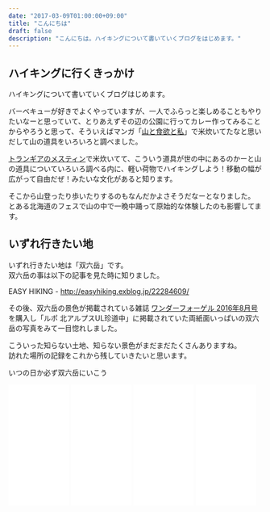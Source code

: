 ```yaml
---
date: "2017-03-09T01:00:00+09:00"
title: "こんにちは"
draft: false
description: "こんにちは。ハイキングについて書いていくブログをはじめます。"
---
```


<!--more-->

## ハイキングに行くきっかけ

ハイキングについて書いていくブログはじめます。

バーベキューが好きでよくやっていますが、一人でふらっと楽しめることもやりたいなーと思っていて、とりあえずその辺の公園に行ってカレー作ってみることからやろうと思って、そういえばマンガ「[山と食欲と私](http://www.kurage-bunch.com/manga/yamashoku/)」で米炊いてたなと思いだして山の道具をいろいろと調べました。

[トランギアのメスティン](http://www.iwatani-primus.co.jp/products/trangia/kettles-cookers/index_messtin.html)で米炊いてて、こういう道具が世の中にあるのかーと山の道具についていろいろ調べる内に、軽い荷物でハイキングしよう！移動の幅が広がって自由だぜ！みたいな文化があると知ります。

そこから山登ったり歩いたりするのもなんだかよさそうだなーとなりました。  
とある北海道のフェスで山の中で一晩中踊って原始的な体験したのも影響してます。

## いずれ行きたい地

いずれ行きたい地は「双六岳」です。  
双六岳の事は以下の記事を見た時に知りました。

EASY HIKING - <http://easyhiking.exblog.jp/22284609/>

その後、双六岳の景色が掲載されている雑誌 [ワンダーフォーゲル 2016年8月号](http://www.yamakei.co.jp/products/2816914122.html) を購入し「ルポ 北アルプスUL珍道中」に掲載されていた両紙面いっぱいの双六岳の写真をみて一目惚れしました。

こういった知らない土地、知らない景色がまだまだたくさんありますね。  
訪れた場所の記録をこれから残していきたいと思います。

いつの日か必ず双六岳にいこう

<iframe style="width:120px;height:240px;" marginwidth="0" marginheight="0" scrolling="no" frameborder="0" src="//rcm-fe.amazon-adsystem.com/e/cm?lt1=_blank&bc1=000000&IS2=1&bg1=FFFFFF&fc1=000000&lc1=0000FF&t=hiking-hiking-22&o=9&p=8&l=as4&m=amazon&f=ifr&ref=as_ss_li_til&asins=B01DP2X6UU&linkId=96a6b2eb6603e90f36a4e38581261882"></iframe>

<iframe style="width:120px;height:240px;" marginwidth="0" marginheight="0" scrolling="no" frameborder="0" src="//rcm-fe.amazon-adsystem.com/e/cm?lt1=_blank&bc1=000000&IS2=1&bg1=FFFFFF&fc1=000000&lc1=0000FF&t=hiking-hiking-22&o=9&p=8&l=as4&m=amazon&f=ifr&ref=as_ss_li_til&asins=B01J37V4Q4&linkId=e92412db7e92a5245bc4e8cc9cae6a6b"></iframe>

<iframe style="width:120px;height:240px;" marginwidth="0" marginheight="0" scrolling="no" frameborder="0" src="//rcm-fe.amazon-adsystem.com/e/cm?lt1=_blank&bc1=000000&IS2=1&bg1=FFFFFF&fc1=000000&lc1=0000FF&t=hiking-hiking-22&o=9&p=8&l=as4&m=amazon&f=ifr&ref=as_ss_li_til&asins=B01MRFL5NP&linkId=495089c8162f76068b3df1d5d5e83f81"></iframe>

<iframe style="width:120px;height:240px;" marginwidth="0" marginheight="0" scrolling="no" frameborder="0" src="//rcm-fe.amazon-adsystem.com/e/cm?lt1=_blank&bc1=000000&IS2=1&bg1=FFFFFF&fc1=000000&lc1=0000FF&t=hiking-hiking-22&o=9&p=8&l=as4&m=amazon&f=ifr&ref=as_ss_li_til&asins=B06XCDHGQK&linkId=b30f029a80d736056f6508ce92c3a0cc"></iframe>
